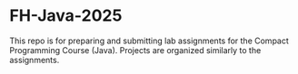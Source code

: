 # FH-Java-2025
This repo is for preparing and submitting lab assignments for the Compact Programming Course (Java). 
Projects are organized similarly to the assignments. 
